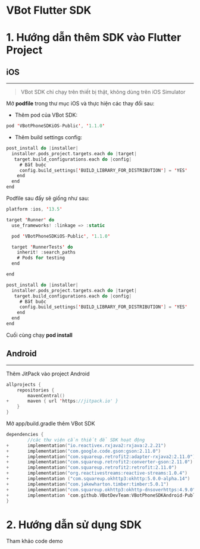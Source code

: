 # VBot Flutter SDK

# 1. Hướng dẫn thêm SDK vào Flutter Project

## iOS

---

> VBot SDK chỉ chạy trên thiết bị thật, không dùng trên iOS Simulator

Mở **podfile** trong thư mục iOS và thực hiện các thay đổi sau:

- Thêm pod của VBot SDK:

```swift
pod 'VBotPhoneSDKiOS-Public', '1.1.0'
```

- Thêm build settings config:

```swift
post_install do |installer|
  installer.pods_project.targets.each do |target|
   target.build_configurations.each do |config|
     # Bắt buộc
     config.build_settings['BUILD_LIBRARY_FOR_DISTRIBUTION'] = 'YES'
    end
  end
end
```

Podfile sau đấy sẽ giống như sau:

```swift
platform :ios, '13.5'

target 'Runner' do
  use_frameworks! :linkage => :static

  pod 'VBotPhoneSDKiOS-Public', '1.1.0'

  target 'RunnerTests' do
    inherit! :search_paths
    # Pods for testing
  end

end

post_install do |installer|
  installer.pods_project.targets.each do |target|
   target.build_configurations.each do |config|
     # Bắt buộc
     config.build_settings['BUILD_LIBRARY_FOR_DISTRIBUTION'] = 'YES'
    end
  end
end
```

Cuối cùng chạy **pod install**

## Android

---

Thêm JitPack vào project Android

```kotlin
allprojects {
    repositories {
        mavenCentral()
+       maven { url 'https://jitpack.io' }
    }
}
```

Mở app/build.gradle thêm VBot SDK

```kotlin
dependencies {
		//các thư viện cần thiết để SDK hoạt động
+		implementation("io.reactivex.rxjava2:rxjava:2.2.21")
+		implementation("com.google.code.gson:gson:2.11.0")
+		implementation("com.squareup.retrofit2:adapter-rxjava2:2.11.0")
+		implementation("com.squareup.retrofit2:converter-gson:2.11.0")
+		implementation("com.squareup.retrofit2:retrofit:2.11.0")
+		implementation("org.reactivestreams:reactive-streams:1.0.4")
+		implementation ("com.squareup.okhttp3:okhttp:5.0.0-alpha.14")
+		implementation("com.jakewharton.timber:timber:5.0.1")
+		implementation("com.squareup.okhttp3:okhttp-dnsoverhttps:4.9.0")
+		implementation 'com.github.VBotDevTeam:VBotPhoneSDKAndroid-Public:1.0.9'
}
```

# 2. Hướng dẫn sử dụng SDK

Tham khảo code demo
